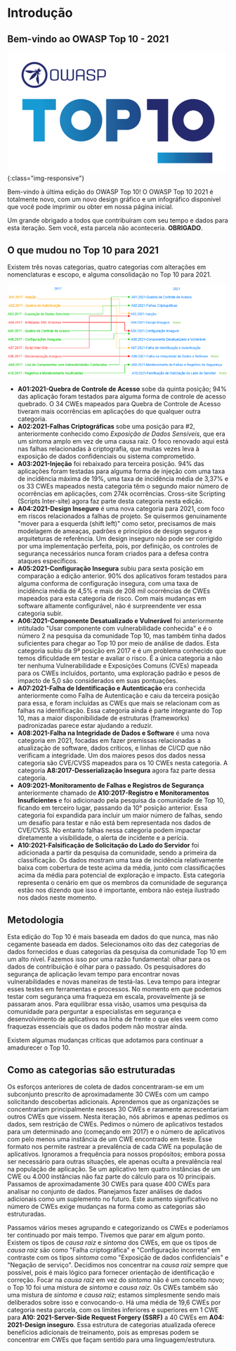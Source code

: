 # Introdução

## Bem-vindo ao OWASP Top 10 - 2021

![OWASP Top 10 Logo](./assets/TOP_10_logo_Final_Logo_Colour.png){:class="img-responsive"}

Bem-vindo à última edição do OWASP Top 10! O OWASP Top 10 2021 é totalmente novo, com um novo design gráfico e um infográfico  disponível que você pode imprimir ou obter em nossa página inicial.

Um grande obrigado a todos que contribuíram com seu tempo e dados para esta iteração. Sem você, esta parcela não aconteceria. **OBRIGADO**.

## O que mudou no Top 10 para 2021

Existem três novas categorias, quatro categorias com alterações em nomenclaturas e escopo, e alguma consolidação no Top 10 para 2021.

![Mapping](./pt_BR/assets/2017to2021.png)

- **A01:2021-Quebra de Controle de Acesso** sobe da quinta posição; 94% das aplicação foram testados para alguma forma de controle de acesso quebrado. O 34 CWEs mapeados para Quebra de Controle de Acesso tiveram mais ocorrências em aplicações do que qualquer outra categoria.
- **A02:2021-Falhas Criptográficas** sobe uma posição para #2, anteriormente conhecido como *Exposição de Dados Sensíveis*, que era um sintoma amplo em vez de uma causa raiz. O foco renovado aqui está nas falhas relacionadas à criptografia, que muitas vezes leva à exposição de dados confidenciais ou sistema comprometido.
- **A03:2021-Injeção** foi rebaixado para terceira posição. 94% das aplicações foram testadas para alguma forma de injeção com uma taxa de incidência máxima de 19%, uma taxa de incidência média de 3,37% e os 33 CWEs mapeados nesta categoria têm o segundo maior número de ocorrências em aplicações, com 274k ocorrências. Cross-site Scripting (Scripts Inter-site) agora faz parte desta categoria nesta edição.
- **A04:2021-Design Inseguro** é uma nova categoria para 2021, com foco em riscos relacionados a falhas de projeto. Se quisermos genuinamente "mover para a esquerda (shift left)" como setor, precisamos de mais modelagem de ameaças, padrões e princípios de design seguros e arquiteturas de referência. Um design inseguro não pode ser corrigido por uma implementação perfeita, pois, por definição, os controles de segurança necessários nunca foram criados para a defesa contra ataques específicos.
- **A05:2021-Configuração Insegura** subiu para sexta posição em comparação a edição anterior. 90% dos aplicativos foram testados para alguma conforma de configuração insegura, com uma taxa de incidência média de 4,5% e mais de 208 mil ocorrências de CWEs mapeados para esta categoria de risco. Com mais mudanças em software altamente configurável, não é surpreendente ver essa categoria subir.
- **A06:2021-Componente Desatualizado e Vulnerável** foi anteriormente intitulado "Usar componente com vulnerabilidade conhecida" e é o número 2 na pesquisa da comunidade Top 10, mas também tinha dados suficientes para chegar ao Top 10 por meio de análise de dados. Esta categoria subiu da 9ª posição em 2017 e é um problema conhecido que temos dificuldade em testar e avaliar o risco. É a única categoria a não ter nenhuma Vulnerabilidade e Exposições Comuns (CVEs) mapeada para os CWEs incluídos, portanto, uma exploração padrão e pesos de impacto de 5,0 são considerados em suas pontuações.
- **A07:2021-Falha de Identificação e Autenticação** era conhecida anteriormente como Falha de Autenticação e caiu da terceira posição para essa, e foram incluídas as CWEs que mais se relacionam com as falhas na identificação. Essa categoria ainda é parte integrante do Top 10, mas a maior disponibilidade de estruturas (frameworks) padronizadas parece estar ajudando a reduzir.
- **A08:2021-Falha na Integridade de Dados e Software** é uma nova categoria em 2021, focadas em fazer premissas relacionadas a atualização de software, dados críticos, e linhas de CI/CD que não verificam a integridade. Um dos maiores pesos dos dados nessa categoria são CVE/CVSS mapeados para os 10 CWEs nesta categoria. A categoria **A8:2017-Desserialização Insegura** agora faz parte dessa categoria.
- **A09:2021-Monitoramento de Falhas e Registros de Segurança** anteriormente chamado de **A10:2017-Registro e Monitoramentos Insuficientes** e foi adicionado pela pesquisa da comunidade de Top 10, ficando em terceiro lugar, passando da 10° posição anterior. Essa categoria foi expandida para incluir um maior número de falhas, sendo um desafio para testar e não está bem representada nos dados de CVE/CVSS. No entanto falhas nessa categoria podem impactar diretamente a visibilidade, o alerta de incidente e a perícia.
- **A10:2021-Falsificação de Solicitação do Lado do Servidor** foi adicionada a partir da pesquisa da comunidade, sendo a primeira da classificação. Os dados mostram uma taxa de incidência relativamente baixa com cobertura de teste acima da média, junto com classificações acima da média para potencial de exploração e impacto. Esta categoria representa o cenário em que os membros da comunidade de segurança estão nos dizendo que isso é importante, embora não esteja ilustrado nos dados neste momento.

## Metodologia

Esta edição do Top 10 é mais baseada em dados do que nunca, mas não cegamente baseada em dados. Selecionamos oito das dez categorias de dados fornecidos e duas categorias da pesquisa da comunidade Top 10 em um alto nível. Fazemos isso por uma razão fundamental: olhar para os dados de contribuição é olhar para o passado. Os pesquisadores do segurança de aplicação levam tempo para encontrar novas vulnerabilidades e novas maneiras de testá-las. Leva tempo para integrar esses testes em ferramentas e processos. No momento em que podemos testar com segurança uma fraqueza em escala, provavelmente já se passaram anos. Para equilibrar essa visão, usamos uma pesquisa da comunidade para perguntar a especialistas em segurança e desenvolvimento de aplicativos na linha de frente o que eles veem como fraquezas essenciais que os dados podem não mostrar ainda.

Existem algumas mudanças críticas que adotamos para continuar a amadurecer o Top 10.

## Como as categorias são estruturadas

Os esforços anteriores de coleta de dados concentraram-se em um subconjunto prescrito de aproximadamente 30 CWEs com um campo solicitando descobertas adicionais. Aprendemos que as organizações se concentrariam principalmente nesses 30 CWEs e raramente acrescentariam outros CWEs que vissem. Nesta iteração, nós abrimos e apenas pedimos os dados, sem restrição de CWEs. Pedimos o número de aplicativos testados para um determinado ano (começando em 2017) e o número de aplicativos com pelo menos uma instância de um CWE encontrado em teste. Esse formato nos permite rastrear a prevalência de cada CWE na população de aplicativos. Ignoramos a frequência para nossos propósitos; embora possa ser necessário para outras situações, ele apenas oculta a prevalência real na população de aplicação. Se um aplicativo tem quatro instâncias de um CWE ou 4.000 instâncias não faz parte do cálculo para os 10 principais. Passamos de aproximadamente 30 CWEs para quase 400 CWEs para analisar no conjunto de dados. Planejamos fazer análises de dados adicionais como um suplemento no futuro. Este aumento significativo no número de CWEs exige mudanças na forma como as categorias são estruturadas.

Passamos vários meses agrupando e categorizando os CWEs e poderíamos ter continuado por mais tempo. Tivemos que parar em algum ponto. Existem os tipos de *causa raiz* e *sintoma* dos CWEs, em que os tipos de *causa raiz* são como "Falha criptográfica" e "Configuração incorreta" em contraste com os tipos *sintoma* como "Exposição de dados confidenciais" e "Negação de serviço". Decidimos nos concentrar na *causa raiz* sempre que possível, pois é mais lógico para fornecer orientação de identificação e correção. Focar na *causa raiz* em vez do *sintoma* não é um conceito novo; o Top 10 foi uma mistura de *sintoma* e *causa raiz*. Os CWEs também são uma mistura de *sintoma* e *causa raiz*; estamos simplesmente sendo mais deliberados sobre isso e convocando-o. Há uma média de 19,6 CWEs por categoria nesta parcela, com os limites inferiores e superiores em 1 CWE para **A10: 2021-Server-Side Request Forgery (SSRF)** a 40 CWEs em **A04: 2021-Design inseguro**. Essa estrutura de categorias atualizada oferece benefícios adicionais de treinamento, pois as empresas podem se concentrar em CWEs que façam sentido para uma linguagem/estrutura.
